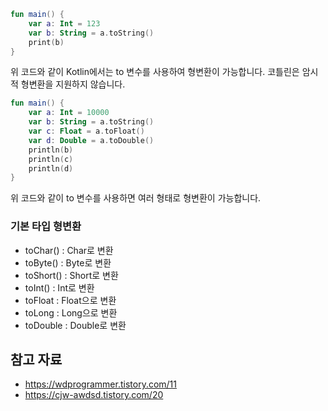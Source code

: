 ```Kotlin
fun main() {  
    var a: Int = 123  
    var b: String = a.toString()  
    print(b)  
}
```
위 코드와 같이 Kotlin에서는 to 변수를 사용하여 형변환이 가능합니다.
코틀린은 암시적 형변환을 지원하지 않습니다.

```Kotlin
fun main() {  
    var a: Int = 10000  
    var b: String = a.toString()  
    var c: Float = a.toFloat()  
    var d: Double = a.toDouble()  
    println(b)  
    println(c)  
    println(d)  
}
```
위 코드와 같이 to 변수를 사용하면 여러 형태로 형변환이 가능합니다.

### 기본 타입 형변환
- toChar() : Char로 변환
- toByte() : Byte로 변환
- toShort() : Short로 변환
- toInt() : Int로 변환
- toFloat : Float으로 변환
- toLong : Long으로 변환
- toDouble : Double로 변환

## 참고 자료
- https://wdprogrammer.tistory.com/11
- https://cjw-awdsd.tistory.com/20
